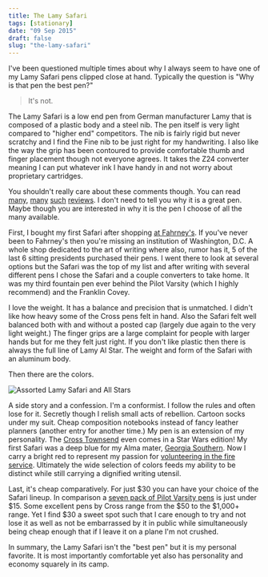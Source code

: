 ```yaml
---
title: The Lamy Safari
tags: [stationary]
date: "09 Sep 2015"
draft: false
slug: "the-lamy-safari"
---
```


I've been questioned multiple times about why I always seem to have one of my Lamy Safari pens clipped close at hand. Typically the question is "Why is that pen the best pen?"

>  It's not.

The Lamy Safari is a low end pen from German manufacturer Lamy that is composed of a plastic body and a steel nib. The pen itself is very light compared to "higher end" competitors. The nib is fairly rigid but never scratchy and I find the Fine nib to be just right for my handwriting. I also like the way the grip has been contoured to provide comfortable thumb and finger placement though not everyone agrees. It takes the Z24 converter meaning I can put whatever ink I have handy in and not worry about proprietary cartridges.

You shouldn't really care about these comments though. You can read [many](http://www.pentorium.com/2012/07/01/lamy-safari-fountain-pen-review/), [many](http://www.amazon.com/Lamy-Safari-Fountain-Pen-Charcoal/product-reviews/B0002T401Y) [such](http://www.everydaycommentary.com/2013/09/lamy-safari-review.html) [reviews](http://www.jetpens.com/Lamy-Safari-Fountain-Pen-Extra-Fine-Nib-Charcoal-Black-Body/reviews/1937). I don't need to tell you why it is a great pen. Maybe though you are interested in why it is the pen I choose of all the many available.

First, I bought my first Safari after shopping [at Fahrney's](http://www.fahrneyspens.com/). If you've never been to Fahrney's then you're missing an institution of Washington, D.C. A whole shop dedicated to the art of writing where also, rumor has it, 5 of the last 6 sitting presidents purchased their pens. I went there to look at several options but the Safari was the top of my list and after writing with several different pens I chose the Safari and a couple converters to take home. It was my third fountain pen ever behind the Pilot Varsity (which I highly recommend) and the Franklin Covey.

I love the weight. It has a balance and precision that is unmatched. I didn't like how heavy some of the Cross pens felt in hand. Also the Safari felt well balanced both with and without a posted cap (largely due again to the very light weight.) The finger grips are a large complaint for people with larger hands but for me they felt just right. If you don't like plastic then there is always the full line of Lamy Al Star. The weight and form of the Safari with an aluminum body.

Then there are the colors.

![Assorted Lamy Safari and All Stars](https://data.brooksgarrett.com/images/safari_pens.jpg)

A side story and a confession. I'm a conformist. I follow the rules and often lose for it. Secretly though I relish small acts of rebellion. Cartoon socks under my suit. Cheap composition notebooks instead of fancy leather planners (another entry for another time.) My pen is an extension of my personality. The [Cross Townsend](http://www.fahrneyspens.com/Item--i-310250S) even comes in a Star Wars edition! My first Safari was a deep blue for my Alma mater, [Georgia Southern](http://www.georgiasouthern.edu/). Now I carry a bright red to represent my passion for [volunteering in the fire service](https://brooksgarrett.com/blog/what-i-wish-you-knew-about-volunteer/). Ultimately the wide selection of colors feeds my ability to be distinct while still carrying a dignified writing utensil.

Last, it's cheap comparatively. For just $30 you can have your choice of the Safari lineup. In comparison a [seven pack of Pilot Varsity pens](http://www.amazon.com/Pilot-Disposable-Fountain-Assorted-90029/dp/B00092PRCA) is just under $15. Some excellent pens by Cross range from the $50 to the $1,000+ range. Yet I find $30 a sweet spot such that I care enough to try and not lose it as well as not be embarrassed by it in public while simultaneously being cheap enough that if I leave it on a plane I'm not crushed.

In summary, the Lamy Safari isn't the "best pen" but it is my personal favorite. It is most importantly comfortable yet also has personality and economy squarely in its camp.
